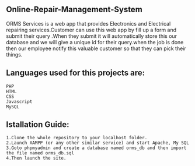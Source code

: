 ## Online-Repair-Management-System

ORMS Services is a web app that provides Electronics and Electrical repairing services.Customer can
use this web app by fill up a form and submit their query .When they submit it will automatically 
store this our database and we will give a unique id for their query.when the job is done 
then our employee notify this valuable customer so that they can pick their things.



## Languages used for this projects are:

    PHP
    HTML
    CSS
    Javascript
    MySQL



## Istallation Guide:

    1.Clone the whole repository to your localhost folder.
    2.Launch XAMPP (or any other similar service) and start Apache, My SQL
    3.Goto phpmyadmin and create a database named orms_db and then import the file named orms_db.sql
    4.Then launch the site.
